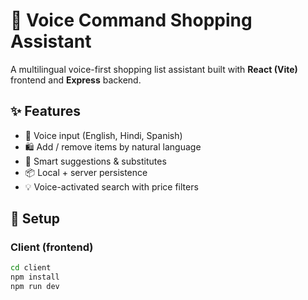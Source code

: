 # 🛒 Voice Command Shopping Assistant

A multilingual voice-first shopping list assistant built with **React (Vite)** frontend and **Express** backend.

## ✨ Features
- 🎤 Voice input (English, Hindi, Spanish)
- 🛍️ Add / remove items by natural language
- 🔁 Smart suggestions & substitutes
- 📦 Local + server persistence
- 💡 Voice-activated search with price filters

## 🚀 Setup

### Client (frontend)
```bash
cd client
npm install
npm run dev
